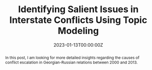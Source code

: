 ---
title: "Identifying Salient Issues in Interstate Conflicts Using Topic Modeling"
authors: 
- Sebastian Cujai
date: "2023-01-13T00:00:00Z"
publication: "Blog"
publication_short: "In: *sebastiancujai.com*. Available at: https://tinyurl.com/2px4g9dj"
publication_types: ["0"]
url_code: ''
abstract: "In this post, I am looking for more detailed insights regarding the causes of conflict escalation in Georgian-Russian relations between 2000 and 2013."
---